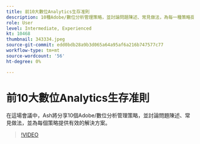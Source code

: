 ```yaml
---
title: 前10大數位Analytics生存准則
description: 10種Adobe/數位分析管理策略，並討論問題陳述、常見做法，為每一種策略提供有效的解決方案。
role: User
level: Intermediate, Experienced
kt: 10468
thumbnail: 343334.jpeg
source-git-commit: edd0bdb28a9b3d065a64a95af6a216b747577c77
workflow-type: tm+mt
source-wordcount: '56'
ht-degree: 0%

---
```


# 前10大數位Analytics生存准則

在這場會議中，Ash將分享10個Adobe/數位分析管理策略，並討論問題陳述、常見做法，並為每個策略提供有效的解決方案。

>[!VIDEO](https://video.tv.adobe.com/v/343334/?quality=12&learn=on)
